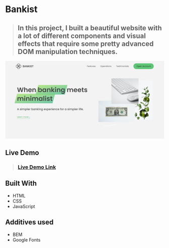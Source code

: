 # Bankist

> ## In this project, I built a beautiful website with a lot of different components and visual effects that require some pretty advanced **DOM** manipulation techniques.

![Bankist_preview](img/preview.PNG)

## Live Demo

> ### [Live Demo Link](https://bondok6.github.io/Bankist/)

## Built With

- HTML
- CSS
- JavaScript

## Additives used

- BEM
- Google Fonts
